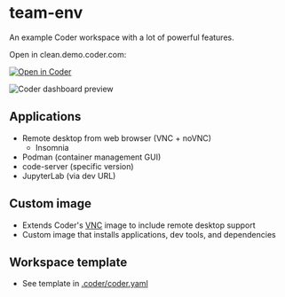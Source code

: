 # team-env

An example Coder workspace with a lot of powerful features.

Open in clean.demo.coder.com:

[![Open in Coder](https://cdn.coder.com/embed-button.svg)](https://clean.demo.coder.com/wac/build?project_oauth_service=github&template_oauth_service=github&project_url=git@github.com:mtm20176/applications.git&template_url=https://github.com/mtm20176/applications&template_ref=main&template_filepath=.coder/coder.yaml)

![Coder dashboard preview](preview.png)

## Applications

- Remote desktop from web browser (VNC + noVNC)
    - Insomnia 
- Podman (container management GUI)
- code-server (specific version)
- JupyterLab (via dev URL)

## Custom image

- Extends Coder's [VNC](https://github.com/cdr/enterprise-images/tree/main/images/vnc) image to include remote desktop support
- Custom image that installs applications, dev tools, and dependencies

## Workspace template

- See template in [.coder/coder.yaml](.coder/coder.yaml)